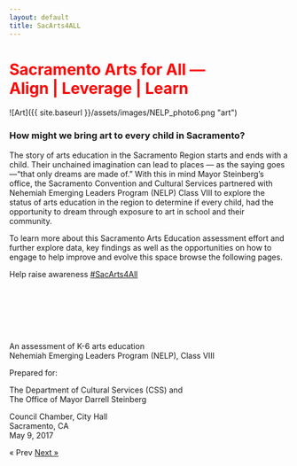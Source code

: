 ```yaml
---
layout: default
title: SacArts4ALL
---
```


<h1 style="color:red;">Sacramento Arts for All &mdash;<br/>Align | Leverage | Learn</h1>
![Art]({{ site.baseurl }}/assets/images/NELP_photo6.png "art")

<h3>How might we bring art to every child in Sacramento?</h3> 

The story of arts education in the Sacramento Region starts and ends with a child.  Their unchained imagination can lead to places — as the saying goes —“that only dreams are made of.”  With this in mind Mayor Steinberg’s office, the Sacramento Convention and Cultural Services partnered with Nehemiah Emerging Leaders Program (NELP) Class VIII to explore the status of arts education in the region to determine if every child, had the opportunity to dream through exposure to art in school and their community.

To learn more about this Sacramento Arts Education assessment effort and further explore data, key findings as well as the opportunities on how to engage to help improve and evolve this space browse the following pages. 

Help raise awareness <a href="https://twitter.com/SacArts4ALL">#SacArts4All</a>



<br/><br/><br/><br/><br/>

An assessment of K-6 arts education<br/>Nehemiah Emerging Leaders Program (NELP), Class VIII

Prepared for:

The Department of Cultural Services (CSS) and<br/>The Office of Mayor Darrell Steinberg

Council Chamber, City Hall<br/>Sacramento, CA<br/>May 9, 2017






<!-- Pagination -->
<div class="pagination">
  <span class="pagination-item older">&laquo; Prev</span>
  <a class="pagination-item newer" href="{{ site.baseurl }}/introduction">Next &raquo;</a>
</div>
